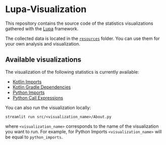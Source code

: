 # Lupa-Visualization
This repository contains the source code of the statistics visualizations gathered with the [Lupa](https://github.com/JetBrains-Research/Lupa) framework. 

The collected data is located in the [`resources`](./resources) folder. You can use them for your own analysis and visualization.

## Available visualizations
The visualization of the following statistics is currently available:
- [Kotlin Imports](https://jbr-lupa-visualization-kotlin-imports.streamlitapp.com)
- [Kotlin Gradle Dependencies](https://jbr-lupa-visualization-kotlin-gradle-dependencies.streamlitapp.com)
- [Python Imports](https://jbr-lupa-visualization-python-imports.streamlitapp.com)
- [Python Call Expressions](https://jbr-lupa-visualization-python-call-expressions.streamlitapp.com)

You can also run the visualization locally:
```
streamlit run src/<visualization_name>/About.py
```
where `<visualization_name>` corresponds to the name of the visualization you want to run. For example, for Python Imports `<visualization_name>` will be equal to `python_imports`.
